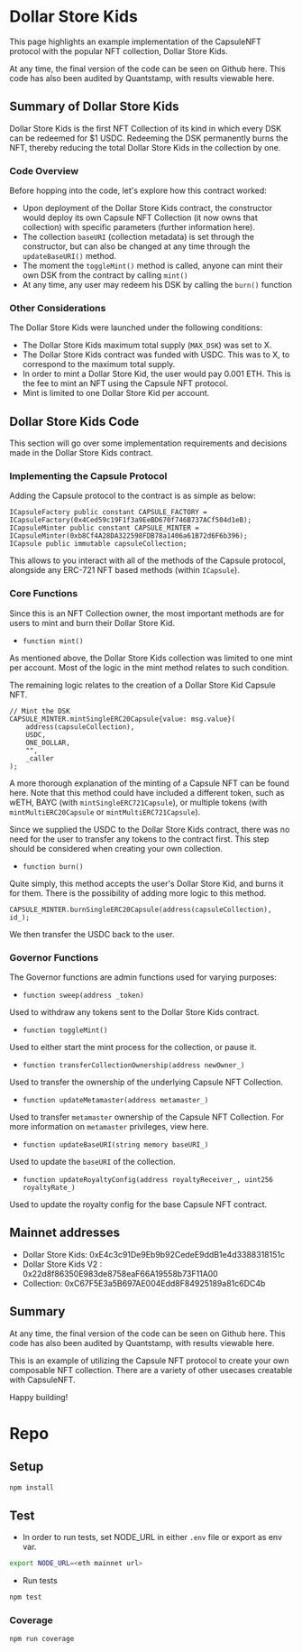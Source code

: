 # Dollar Store Kids

This page highlights an example implementation of the CapsuleNFT protocol with the popular NFT collection, Dollar Store Kids.

At any time, the final version of the code can be seen on Github here. This code has also been audited by Quantstamp, with results viewable here.

## Summary of Dollar Store Kids

Dollar Store Kids is the first NFT Collection of its kind in which every DSK can be redeemed for $1 USDC. Redeeming the DSK permanently burns the NFT, thereby reducing the total Dollar Store Kids in the collection by one.

### Code Overview

Before hopping into the code, let's explore how this contract worked:
- Upon deployment of the Dollar Store Kids contract, the constructor would deploy its own Capsule NFT Collection (it now owns that collection) with specific parameters (further information here).
- The collection `baseURI` (collection metadata) is set through the constructor, but can also be changed at any time through the `updateBaseURI()` method.
- The moment the `toggleMint()` method is called, anyone can mint their own DSK from the contract by calling `mint()`
- At any time, any user may redeem his DSK by calling the `burn()` function

### Other Considerations

The Dollar Store Kids were launched under the following conditions:
- The Dollar Store Kids maximum total supply (`MAX_DSK`) was set to X.
- The Dollar Store Kids contract was funded with USDC. This was to X, to correspond to the maximum total supply.
- In order to mint a Dollar Store Kid, the user would pay 0.001 ETH. This is the fee to mint an NFT using the Capsule NFT protocol.
- Mint is limited to one Dollar Store Kid per account.

## Dollar Store Kids Code

This section will go over some implementation requirements and decisions made in the Dollar Store Kids contract.

### Implementing the Capsule Protocol

Adding the Capsule protocol to the contract is as simple as below:

```
ICapsuleFactory public constant CAPSULE_FACTORY = ICapsuleFactory(0x4Ced59c19F1f3a9EeBD670f746B737ACf504d1eB);
ICapsuleMinter public constant CAPSULE_MINTER = ICapsuleMinter(0xb8Cf4A28DA322598FDB78a1406a61B72d6F6b396);
ICapsule public immutable capsuleCollection;
```

This allows to you interact with all of the methods of the Capsule protocol, alongside any ERC-721 NFT based methods (within `ICapsule`).

### Core Functions

Since this is an NFT Collection owner, the most important methods are for users to mint and burn their Dollar Store Kid.

- `function mint()`

As mentioned above, the Dollar Store Kids collection was limited to one mint per account. Most of the logic in the mint method relates to such condition.

The remaining logic relates to the creation of a Dollar Store Kid Capsule NFT.

```
// Mint the DSK
CAPSULE_MINTER.mintSingleERC20Capsule{value: msg.value}(
    address(capsuleCollection),
    USDC,
    ONE_DOLLAR,
    "",
    _caller
);
```

A more thorough explanation of the minting of a Capsule NFT can be found here. Note that this method could have included a different token, such as wETH, BAYC (with `mintSingleERC721Capsule`), or multiple tokens (with `mintMultiERC20Capsule` or `mintMultiERC721Capsule`).

Since we supplied the USDC to the Dollar Store Kids contract, there was no need for the user to transfer any tokens to the contract first. This step should be considered when creating your own collection.

- `function burn()`

Quite simply, this method accepts the user's Dollar Store Kid, and burns it for them. There is the possibility of adding more logic to this method.

```
CAPSULE_MINTER.burnSingleERC20Capsule(address(capsuleCollection), id_);
```

We then transfer the USDC back to the user.

### Governor Functions

The Governor functions are admin functions used for varying purposes:

- `function sweep(address _token)`

Used to withdraw any tokens sent to the Dollar Store Kids contract.

- `function toggleMint()`

Used to either start the mint process for the collection, or pause it.

- `function transferCollectionOwnership(address newOwner_)`

Used to transfer the ownership of the underlying Capsule NFT Collection.

- `function updateMetamaster(address metamaster_)`

Used to transfer `metamaster` ownership of the Capsule NFT Collection. For more information on `metamaster` privileges, view here.

- `function updateBaseURI(string memory baseURI_)`

Used to update the `baseURI` of the collection.

- `function updateRoyaltyConfig(address royaltyReceiver_, uint256 royaltyRate_)`

Used to update the royalty config for the base Capsule NFT contract.

## Mainnet addresses
- Dollar Store Kids: 0xE4c3c91De9Eb9b92CedeE9ddB1e4d3388318151c
- Dollar Store Kids V2 : 0x22d8f86350E983de8758eaF66A19558b73F11A00
- Collection: 0xC67F5E3a5B697AE004Edd8F84925189a81c6DC4b

## Summary

At any time, the final version of the code can be seen on Github here. This code has also been audited by Quantstamp, with results viewable here.

This is an example of utilizing the Capsule NFT protocol to create your own composable NFT collection. There are a variety of other usecases creatable with CapsuleNFT.

Happy building!

# Repo

## Setup
```bash
npm install
```

## Test
- In order to run tests, set NODE_URL in either `.env` file or export as env var.
```sh
export NODE_URL=<eth mainnet url>
```
- Run tests
```bash
npm test
```

### Coverage
```bash
npm run coverage
```
